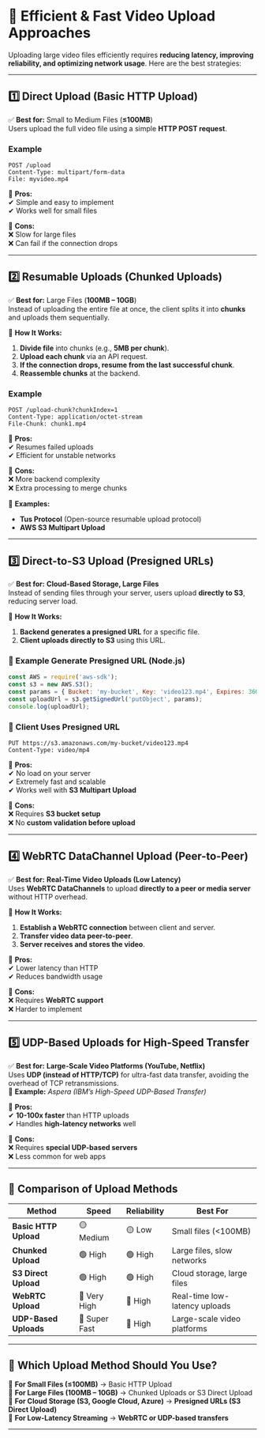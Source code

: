 # 🚀 Efficient & Fast Video Upload Approaches

Uploading large video files efficiently requires **reducing latency, improving reliability, and optimizing network usage**. Here are the best strategies:

---

## 1️⃣ Direct Upload (Basic HTTP Upload)
✅ **Best for:** Small to Medium Files (**≤100MB**)  
Users upload the full video file using a simple **HTTP POST request**.
### Example
```http
POST /upload
Content-Type: multipart/form-data
File: myvideo.mp4
```
🔹 **Pros:**  
✔ Simple and easy to implement  
✔ Works well for small files  

🔹 **Cons:**  
❌ Slow for large files  
❌ Can fail if the connection drops  

---

## 2️⃣ Resumable Uploads (Chunked Uploads)
✅ **Best for:** Large Files (**100MB – 10GB**)  
Instead of uploading the entire file at once, the client splits it into **chunks** and uploads them sequentially.

🔹 **How It Works:**  
1. **Divide file** into chunks (e.g., **5MB per chunk**).  
2. **Upload each chunk** via an API request.  
3. **If the connection drops, resume from the last successful chunk**.  
4. **Reassemble chunks** at the backend.  
### Example
```http
POST /upload-chunk?chunkIndex=1
Content-Type: application/octet-stream
File-Chunk: chunk1.mp4
```
🔹 **Pros:**  
✔ Resumes failed uploads  
✔ Efficient for unstable networks  

🔹 **Cons:**  
❌ More backend complexity  
❌ Extra processing to merge chunks  

📌 **Examples:**  
- **Tus Protocol** (Open-source resumable upload protocol)  
- **AWS S3 Multipart Upload**  

---

## 3️⃣ Direct-to-S3 Upload (Presigned URLs)
✅ **Best for:** **Cloud-Based Storage, Large Files**  
Instead of sending files through your server, users upload **directly to S3**, reducing server load.

🔹 **How It Works:**  
1. **Backend generates a presigned URL** for a specific file.  
2. **Client uploads directly to S3** using this URL.  
### 📌 Example Generate Presigned URL (Node.js)
```js
const AWS = require('aws-sdk');
const s3 = new AWS.S3();
const params = { Bucket: 'my-bucket', Key: 'video123.mp4', Expires: 3600 };
const uploadUrl = s3.getSignedUrl('putObject', params);
console.log(uploadUrl);
```
### 📌 Client Uses Presigned URL
```http 
PUT https://s3.amazonaws.com/my-bucket/video123.mp4
Content-Type: video/mp4
```
🔹 **Pros:**  
✔ No load on your server  
✔ Extremely fast and scalable  
✔ Works well with **S3 Multipart Upload**  

🔹 **Cons:**  
❌ Requires **S3 bucket setup**  
❌ No **custom validation before upload**  

---

## 4️⃣ WebRTC DataChannel Upload (Peer-to-Peer)
✅ **Best for:** **Real-Time Video Uploads (Low Latency)**  
Uses **WebRTC DataChannels** to upload **directly to a peer or media server** without HTTP overhead.

🔹 **How It Works:**  
1. **Establish a WebRTC connection** between client and server.  
2. **Transfer video data peer-to-peer**.  
3. **Server receives and stores the video**.  

🔹 **Pros:**  
✔ Lower latency than HTTP  
✔ Reduces bandwidth usage  

🔹 **Cons:**  
❌ Requires **WebRTC support**  
❌ Harder to implement  

---

## 5️⃣ UDP-Based Uploads for High-Speed Transfer
✅ **Best for:** **Large-Scale Video Platforms (YouTube, Netflix)**  
Uses **UDP (instead of HTTP/TCP)** for ultra-fast data transfer, avoiding the overhead of TCP retransmissions.  
📌 **Example:** *Aspera (IBM’s High-Speed UDP-Based Transfer)*  

🔹 **Pros:**  
✔ **10-100x faster** than HTTP uploads  
✔ Handles **high-latency networks** well  

🔹 **Cons:**  
❌ Requires **special UDP-based servers**  
❌ Less common for web apps  

---

## 🔹 Comparison of Upload Methods

| **Method**         | **Speed**   | **Reliability** | **Best For** |
|-------------------|------------|----------------|-------------|
| **Basic HTTP Upload** | 🟡 Medium  | 🟡 Low  | Small files (<100MB) |
| **Chunked Upload** | 🟢 High  | 🟢 High  | Large files, slow networks |
| **S3 Direct Upload** | 🟢 High  | 🟢 High  | Cloud storage, large files |
| **WebRTC Upload** | 🔵 Very High  | 🔵 High  | Real-time low-latency uploads |
| **UDP-Based Uploads** | 🔵 Super Fast  | 🔵 High  | Large-scale video platforms |

---

## 🚀 Which Upload Method Should You Use?

📌 **For Small Files (≤100MB)** → Basic HTTP Upload  
📌 **For Large Files (100MB – 10GB)** → Chunked Uploads or S3 Direct Upload  
📌 **For Cloud Storage (S3, Google Cloud, Azure)** → **Presigned URLs (S3 Direct Upload)**  
📌 **For Low-Latency Streaming** → **WebRTC or UDP-based transfers**  

---
